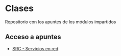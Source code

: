 # Clases
Repositorio con los apuntes de los módulos impartidos
## Acceso a apuntes
* [SRC - Servicios en red](src/README.md)
